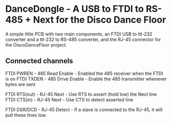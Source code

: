 # DanceDongle - A USB to FTDI to RS-485 + Next for the Disco Dance Floor

A simple little PCB with two main components, an FTDI USB to ttl-232 converter and
a ttl-232 to RS-485 converter, and the RJ-45 connector for the DiscoDanceFloor project.

## Connected channels

FTDI PWREN - 485 Read Enable - Enabled the 485 receiver when the FTDI is on
FTDI TXDEN - 485 Drive Enable - Enable the 485 transmitter whenever bytes are sent

FTDI RTS(out) - RJ-45 Next - Use RTS to assert (hold low) the Next line
FTDI CTS(in)  - RJ-45 Next - Use CTS to detect asserted line

FTDI DSR/DCD - RJ-45 Detect - If a slave is connected to the RJ-45, it will pull these lines low.
